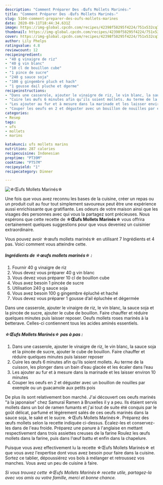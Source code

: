 ```yaml
---
description: "Comment Préparer Des ☆Œufs Mollets Marinés☆"
title: "Comment Préparer Des ☆Œufs Mollets Marinés☆"
slug: 5104-comment-preparer-des-oufs-mollets-marines
date: 2020-09-11T18:44:34.631Z
image: https://img-global.cpcdn.com/recipes/42398f58295f4224/751x532cq70/☆oeufs-mollets-marines☆-photo-principale-de-la-recette.jpg
thumbnail: https://img-global.cpcdn.com/recipes/42398f58295f4224/751x532cq70/☆oeufs-mollets-marines☆-photo-principale-de-la-recette.jpg
cover: https://img-global.cpcdn.com/recipes/42398f58295f4224/751x532cq70/☆oeufs-mollets-marines☆-photo-principale-de-la-recette.jpg
author: Lily Phelps
ratingvalue: 4.8
reviewcount: 12
recipeingredient:
- "40 g vinaigre de riz"
- "40 g vin blanc"
- "10 cl de bouillon cube"
- "1 pince de sucre"
- "240 g sauce soja"
- "100 g gingembre pluch et hach"
- "1 gousse dail pluche et dgerme"
recipeinstructions:
- "Dans une casserole, ajouter le vinaigre de riz, le vin blanc, la sauce soja et la pincée de sucre, ajouter le cube de bouillon. Faire chauffer et réduire quelques minutes puis laisser reposer"
- "Cuire les œufs 6 minutes afin qu’ils soient mollets. Au terme de la cuisson, les plonger dans un bain d’eau glacée et les écaler dans l’eau"
- "Les ajouter au fur et à mesure dans la marinade et les laisser environ 10 minutes"
- "Couper les oeufs en 2 et déguster avec un bouillon de nouilles par exemple ou un guacamole aux petits pois"
categories:
- Resep
tags:
- ufs
- mollets
- marins

katakunci: ufs mollets marins 
nutrition: 287 calories
recipecuisine: Indonesian
preptime: "PT39M"
cooktime: "PT57M"
recipeyield: "1"
recipecategory: Dinner

---
```



![☆Œufs Mollets Marinés☆](https://img-global.cpcdn.com/recipes/42398f58295f4224/751x532cq70/☆oeufs-mollets-marines☆-photo-principale-de-la-recette.jpg)

Une fois que vous avez reconnu les bases de la cuisine, créer un repas ou un produit cuit au four tout simplement savoureux peut être une expérience aussi enrichissante que gratifiante. Les odeurs de votre maison ainsi que les visages des personnes avec qui vous la partagez sont précieuses. Nous espérons que cette recette de <strong> ☆Œufs Mollets Marinés☆ </strong> vous offrira certainement quelques suggestions pour que vous deveniez un cuisinier extraordinaire.

<!--inarticleads1-->

Vous pouvez avoir ☆œufs mollets marinés☆ en utilisant 7 Ingrédients et 4 pas. Voici comment vous atteindre cette.

##### Ingrédients de ☆œufs mollets marinés☆ :

1. Fournir 40 g vinaigre de riz
1. Vous devez vous préparer 40 g vin blanc
1. Vous devez vous préparer 10 cl de bouillon cube
1. Vous avez besoin 1 pincée de sucre
1. Utilisation 240 g sauce soja
1. Vous avez besoin 100 g gingembre épluché et haché
1. Vous devez vous préparer 1 gousse d’ail épluchée et dégermée


Dans une casserole, ajouter le vinaigre de riz, le vin blanc, la sauce soja et la pincée de sucre, ajouter le cube de bouillon. Faire chauffer et réduire quelques minutes puis laisser reposer. Oeufs mollets roses marinés à la betterave. Celles-ci contiennent tous les acides aminés essentiels. 

<!--inarticleads2-->

##### ☆Œufs Mollets Marinés☆ pas à pas :

1. Dans une casserole, ajouter le vinaigre de riz, le vin blanc, la sauce soja et la pincée de sucre, ajouter le cube de bouillon. Faire chauffer et réduire quelques minutes puis laisser reposer
1. Cuire les œufs 6 minutes afin qu’ils soient mollets. Au terme de la cuisson, les plonger dans un bain d’eau glacée et les écaler dans l’eau
1. Les ajouter au fur et à mesure dans la marinade et les laisser environ 10 minutes
1. Couper les oeufs en 2 et déguster avec un bouillon de nouilles par exemple ou un guacamole aux petits pois


De plus ils sont relativement bon marché. J&#39;ai découvert ces oeufs marinés &#34;à la japonaise&#34; chez Samuraï Ramen à Bruxelles il y a peu. Ils étaient servis mollets dans un bol de ramen fumants et j&#39;ai tout de suite été conquis par le goût délicat, parfumé et légèrement salés de ces oeufs marinés dans la sauce soja, le saké et le sucre. ☆Œufs Mollets Marinés☆. Préparez des œufs mollets selon la recette indiquée ci-dessus. Écalez-les et conservez-les dans de l&#39;eau froide. Préparez une panure à l&#39;anglaise en mettant respectivement dans trois assiettes creuses de la farine Roulez les œufs mollets dans la farine, puis dans l&#39;œuf battu et enfin dans la chapelure. 

<!--inarticleads1-->

<p>
Puisque vous avez effectivement lu la recette ☆Œufs Mollets Marinés☆ et que vous avez l'expertise dont vous avez besoin pour faire dans la cuisine. Sortez ce tablier, dépoussiérez vos bols à mélanger et retroussez vos manches. Vous avez un peu de cuisine à faire.
</p>

<p>
<i>Si vous trouvez cette ☆Œufs Mollets Marinés☆ recette utile, partagez-la avec vos amis ou votre famille, merci et bonne chance.</i>
</p>
